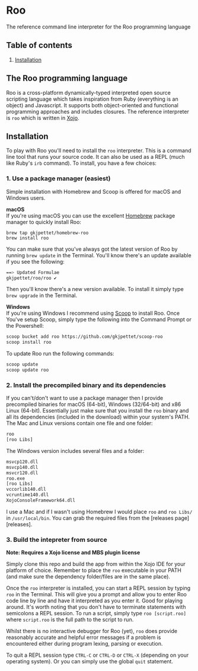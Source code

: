 # Roo
The reference command line interpreter for the Roo programming language

## Table of contents
1. [Installation](#installation)

## The Roo programming language
Roo is a cross-platform dynamically-typed interpreted open source scripting language which takes inspiration from Ruby (everything is an object) and Javascript. It supports both object-oriented and functional programming approaches and includes closures. The reference interpreter is `roo` which is written in [Xojo][xojo].

## <a id="installation">Installation</a>
To play with Roo you'll need to install the `roo` interpreter. This is a command line tool that runs your source code. It can also be used as a REPL (much like Ruby's `irb` command). To install, you have a few choices:

### 1. Use a package manager (easiest)
Simple installation with Homebrew and Scoop is offered for macOS and Windows users.

**macOS**  
If you're using macOS you can use the excellent [Homebrew][homebrew] package manager to quickly install Roo:
```
brew tap gkjpettet/homebrew-roo
brew install roo
```

You can make sure that you've always got the latest version of Roo by running `brew update` in the Terminal. You'll know there's an update available if you see the following:

```bash
==> Updated Formulae
gkjpettet/roo/roo ✔
```

Then you'll know there's a new version available. To install it simply type `brew upgrade` in the Terminal. 

**Windows**  
If you're using Windows I recommend using [Scoop][scoop] to install Roo. Once You've setup Scoop, simply type the following into the Command Prompt or the Powershell:

```bash
scoop bucket add roo https://github.com/gkjpettet/scoop-roo
scoop install roo
```

To update Roo run the following commands:

```bash
scoop update
scoop update roo
```

### 2. Install the precompiled binary and its dependencies
If you can't/don't want to use a package manager then I provide precompiled binaries for macOS (64-bit), Windows (32/64-bit) and x86 Linux (64-bit). Essentially just make sure that you install the `roo` binary and all its dependencies (included in the download) within your system's PATH. The Mac and Linux versions contain one file and one folder:

```bash
roo
[roo Libs]
```

The Windows version includes several files and a folder:

```bash
msvcp120.dll
msvcp140.dll
msvcr120.dll
roo.exe
[roo Libs]
vccorlib140.dll
vcruntime140.dll
XojoConsoleFramework64.dll
```

I use a Mac and if I wasn't using Homebrew I would place `roo` and `roo Libs/` in `/usr/local/bin`. You can grab the required files from the [releases page][releases].

### 3. Build the intepreter from source
**Note: Requires a Xojo license and MBS plugin license**

Simply clone this repo and build the app from within the Xojo IDE for your platform of choice. Remember to place the `roo` executable in your PATH (and make sure the dependency folder/files are in the same place).

Once the `roo` interpreter is installed, you can start a REPL session by typing `roo` in the Terminal. This will give you a prompt and allow you to enter Roo code line by line and have it interpreted as you enter it. Good for playing around. It's worth noting that you don't have to terminate statements with semicolons a REPL session. To run a script, simply type `roo [script.roo]` where `script.roo` is the full path to the script to run.

Whilst there is no interactive debugger for Roo (yet), `roo` does provide reasonably accurate and helpful error messages if a problem is encountered either during program lexing, parsing or execution.

To quit a REPL session type `CTRL-C` or `CTRL-D` or `CTRL-X` (depending on your operating system). Or you can simply use the global `quit` statement.

[homebrew]: https://brew.sh
[scoop]: https://scoop.sh
[snaps]: https://snapcraft.io
[xojo]: https://xojo.com
